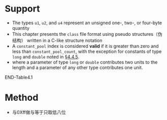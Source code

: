 # Support

- The types `u1`, `u2`, and `u4` represent an unsigned one-, two-, or four-byte quantity
- This chapter presents the `class` file format using pseudo structures（伪结构） written in a C-like structure notation
-  A `constant_pool` index is considered **valid** if it is greater than zero and less than `constant_pool_count`, with the exception for constants of type `long` and `double` noted in [§4.4.5](https://docs.oracle.com/javase/specs/jvms/se8/html/jvms-4.html#jvms-4.4.5).
- where a parameter of type `long` or `double` contributes two units to the length and a parameter of any other type contributes one unit.

END-Table4.1



# Method

- 与0Xff做与等于只取低八位